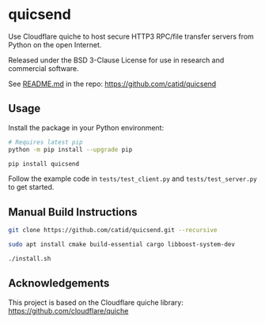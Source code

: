 # quicsend

Use Cloudflare quiche to host secure HTTP3 RPC/file transfer servers from Python on the open Internet.

Released under the BSD 3-Clause License for use in research and commercial software.

See [README.md](README.md) in the repo: https://github.com/catid/quicsend


## Usage

Install the package in your Python environment:

```bash
# Requires latest pip
python -m pip install --upgrade pip

pip install quicsend
```

Follow the example code in `tests/test_client.py` and `tests/test_server.py` to get started.


## Manual Build Instructions

```bash
git clone https://github.com/catid/quicsend.git --recursive

sudo apt install cmake build-essential cargo libboost-system-dev

./install.sh
```


## Acknowledgements

This project is based on the Cloudflare quiche library: https://github.com/cloudflare/quiche
